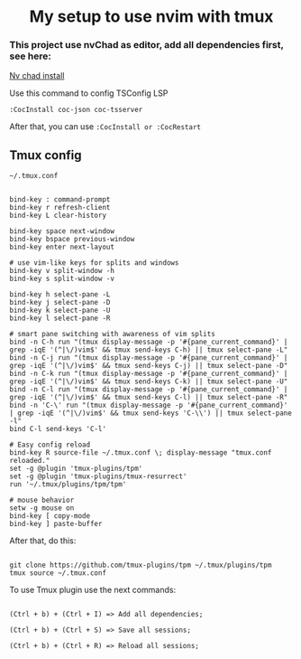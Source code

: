 <h1 align='center'>My setup to use nvim with tmux</h1>



### This project use nvChad as editor, add all dependencies first, see here: 


<a href='https://nvchad.com/docs/quickstart/install' target='_blank'>Nv chad install</a>

Use this command to config TSConfig LSP

```:CocInstall coc-json coc-tsserver```

After that, you can use ```:CocInstall or :CocRestart```



## Tmux config 

```
~/.tmux.conf


bind-key : command-prompt
bind-key r refresh-client
bind-key L clear-history

bind-key space next-window
bind-key bspace previous-window
bind-key enter next-layout

# use vim-like keys for splits and windows
bind-key v split-window -h
bind-key s split-window -v

bind-key h select-pane -L
bind-key j select-pane -D
bind-key k select-pane -U
bind-key l select-pane -R

# smart pane switching with awareness of vim splits
bind -n C-h run "(tmux display-message -p '#{pane_current_command}' | grep -iqE '(^|\/)vim$' && tmux send-keys C-h) || tmux select-pane -L"
bind -n C-j run "(tmux display-message -p '#{pane_current_command}' | grep -iqE '(^|\/)vim$' && tmux send-keys C-j) || tmux select-pane -D"
bind -n C-k run "(tmux display-message -p '#{pane_current_command}' | grep -iqE '(^|\/)vim$' && tmux send-keys C-k) || tmux select-pane -U"
bind -n C-l run "(tmux display-message -p '#{pane_current_command}' | grep -iqE '(^|\/)vim$' && tmux send-keys C-l) || tmux select-pane -R"
bind -n 'C-\' run "(tmux display-message -p '#{pane_current_command}' | grep -iqE '(^|\/)vim$' && tmux send-keys 'C-\\') || tmux select-pane -l"
bind C-l send-keys 'C-l'

# Easy config reload
bind-key R source-file ~/.tmux.conf \; display-message "tmux.conf reloaded."
set -g @plugin 'tmux-plugins/tpm'
set -g @plugin 'tmux-plugins/tmux-resurrect'
run '~/.tmux/plugins/tpm/tpm'

# mouse behavior
setw -g mouse on
bind-key [ copy-mode
bind-key ] paste-buffer

```

After that, do this: 

```

git clone https://github.com/tmux-plugins/tpm ~/.tmux/plugins/tpm
tmux source ~/.tmux.conf

```

To use Tmux plugin use the next commands: 

```

(Ctrl + b) + (Ctrl + I) => Add all dependencies;

(Ctrl + b) + (Ctrl + S) => Save all sessions;

(Ctrl + b) + (Ctrl + R) => Reload all sessions;

```
